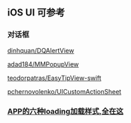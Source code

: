 ## iOS UI 可参考

### 对话框

[dinhquan/DQAlertView](https://github.com/dinhquan/DQAlertView)

[adad184/MMPopupView](https://github.com/adad184/MMPopupView)

[teodorpatras/EasyTipView-swift](https://github.com/teodorpatras/EasyTipView)

[pchernovolenko/UICustomActionSheet](https://github.com/pchernovolenko/UICustomActionSheet)

### [APP的六种loading加载样式,全在这](http://blog.csdn.net/songchunmin_/article/details/52606153)
